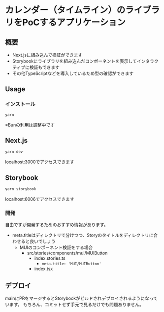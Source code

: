 # カレンダー（タイムライン）のライブラリをPoCするアプリケーション
## 概要
- Next.jsに組み込んで検証ができます
- Storybookにライブラリを組み込んだコンポーネントを表示してインタラクティブに検証もできます
- その他TypeScriptなどを導入しているため型の確認ができます

## Usage
### インストール
```bash
yarn
```

※Bunの利用は調整中です

## Next.js
```bash
yarn dev
```

localhost:3000でアクセスできます


## Storybook
```bash 
yarn storybook
```

localhost:6006でアクセスできます

### 開発
自由ですが開発するためのおすすめ情報があります。

- meta.titleはディレクトリで分けつつ、Storyのタイトルをディレクトリに合わせると良いでしょう
  - MUIのコンポーネント検証をする場合
    - src/stories/components/mui/MUIButton
      - index.stories.ts
        - `meta.title: 'MUI/MUIButton'`
      - index.tsx 

## デプロイ
mainにPRをマージするとStorybookがビルドされデプロイされるようになっています。
もちろん、コミットせず手元で見るだけでも問題ありません。

